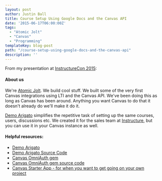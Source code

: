 ```yaml
---
layout: post
author: Justin Ball
title: Course Setup Using Google Docs and the Canvas API
date: '2015-06-17T06:00:00Z'
tags:
  - "Atomic Jolt"
  - "Canvas"
  - "Programming"
templateKey: blog-post
path: "/course-setup-using-google-docs-and-the-canvas-api"
description: ''
---
```


<p>From my presentation at <a href="http://www.canvaslms.com/news/instructurecon/">InstructureCon 2015</a>:</p>

<h4>About us</h4>
<p>We're <a href="http://www.atomicjolt.com/c/canvas-landing.html">Atomic Jolt</a>. We build cool stuff. We built some of the very first Canvas integrations using LTI and the Canvas API. We've been doing this as long as Canvas has been around. Anything you want Canvas to do that it doesn't already do we'll make it do it.</p>

<a href="http://demoarigato.herokuapp.com/">Demo Arigato</a> simplifies the repetitive task of setting up the same courses, users, discussions etc. We created it for the sales team at <a href="http://www.instructure.com/">Instructure</a>, but you can use it in your Canvas instance as well.

<h4>Helpful resources:</h4>
<ul>
 <li><a href="http://demoarigato.herokuapp.com/">Demo Arigato</a></li>
 <li><a href="https://github.com/atomicjolt/demo_arigato">Demo Arigato Source Code</a></li>
 <li><a href="https://rubygems.org/gems/omniauth-canvas/versions/0.1.0">Canvas OmniAuth gem</a></li>
 <li><a href="https://github.com/atomicjolt/omniauth-canvas">Canvas OmniAuth gem source code</a></li>
 <li><a href="https://github.com/atomicjolt/canvas_starter_app">Canvas Starter App - for when you want to get going on your own project</a></li>
</ul>
